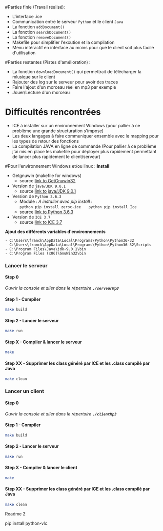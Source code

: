 #Parties finie (Travail réalisé):
- L'interface .ice 
- Communication entre le serveur `Python` et le client `Java`
- La fonction `addDocument()`
- La fonction `searchDocument()`
- La fonction `removeDocument()`
- Makefile pour simplifier l'excution et la compilation
- Menu intéractif en interface au moins pour que le client soit plus facile d'utilisation

#Parties restantes (Pistes d'amélioration) :
- La fonction `downloadDocument()` qui permettrait de télécharger la mlusique sur le client
- Rajouter des log sur le serveur pour avoir des traces
- Faire l'ajout d'un morceau réel en mp3 par exemple
- Jouer/Lecture d'un morceau

# Difficultés rencontrées
- ICE à installer sur un environnement Windows (pour pallier à ce problème une grande structuration s'impose)
- Les deux langages à faire communiquer ensemble avec le mapping pour les types de retour des fonctions
- La compilation JAVA en ligne de commande (Pour pallier à ce problème j'ai mis en place les makefile pour déployer plus rapidement permettant de lancer plus rapidement le client/serveur)

#Pour l'environnement Windows et/ou linux :
**Install**
  - Getgnuwin (makefile for windows) 
    - source  [link to GetGnuwin32](http://getgnuwin32.sourceforge.net)
  - Version de `java/JDK 9.0.1`
    - source  [link to java/JDK 9.0.1](http://www.oracle.com/technetwork/java/javase/downloads/jdk9-downloads-3848520.html)
  - Version de `Python 3.6.3`
    - Module :  _A installer avec pip install_ :   
            ```python
               pip install zeroc-ice  
            ```
            ```python
               pip install Ice 
            ```
    - source  [link to Python 3.6.3](https://www.python.org/downloads/)
  - Version de `ICE 3.7` 
    - source  [link to ICE 3.7](https://zeroc.com/downloads//ice)



**Ajout des différents variables d'environnements**
```
- C:\Users\franck\AppData\Local\Programs\Python\Python36-32
- C:\Users\franck\AppData\Local\Programs\Python\Python36-32\Scripts
- C:\Program Files\Java\jdk-9.0.1\bin
- C:\Program Files (x86)\GnuWin32\bin
```

### Lancer le serveur

#### Step 0
_Ouvrir la console et aller dans le répertoire **`./serveurMp3`**_
#### Step 1 - Compiler
```bash
make build
```
#### Step 2 - Lancer le serveur
```bash
make run
```
#### Step X - Compiler & lancer le serveur
```bash
make
```
#### Step XX - Supprimer les class généré par ICE et les .class compilé par Java
```bash
make clean
```

### Lancer un client

#### Step 0
_Ouvrir la console et aller dans le répertoire **`./clientMp3`**_
#### Step 1 - Compiler
```bash
make build
```
#### Step 2 - Lancer le serveur
```bash
make run
```
#### Step X - Compiler & lancer le client
```bash
make
```
#### Step XX - Supprimer les class généré par ICE et les .class compilé par Java
```bash
make clean
```


Readme 2

pip install python-vlc
